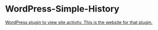 WordPress-Simple-History
========================

[WordPress plugin to view site activity. This is the website for that plugin.](http://simple-history.com)

